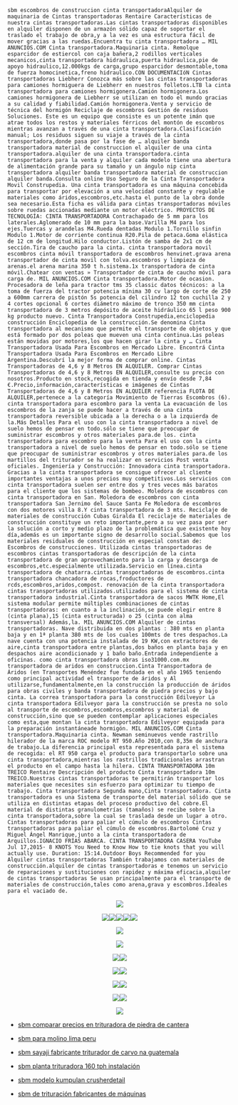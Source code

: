 
```
sbm escombros de construccion cinta transportadoraAlquiler de maquinaria de Cintas transportadoras Rentaire Características de nuestra cintas transportadoras.Las cintas transportadoras disponibles en alquiler disponen de un armazón sólido capaz de soportar el traslado el trabajo de obra,y a la vez es una estructura fácil de mover gracias a las ruedas.Encuentra tu cinta transportadora … MIL ANUNCIOS.COM Cinta transportadora.Maquinaria cinta. Remolque esparcidor de estiercol con caja bañera,2 rodillos verticales mecanicos,cinta transportadora hidraulica,puerta hidraulica,pie de apoyo hidraulico,12.000kgs de carga,grupo esparcidor desmontable,toma de fuerza homocinetica,freno hidraulico.CON DOCUMENTACIóN Cintas transportadoras Liebherr Conozca más sobre las cintas transportadoras para camiones hormiguera de Liebherr en nuestros folletos.LTB la cinta transportadora para camiones hormigonera.Camión hormigonera.Los camiones hormigonera de Liebherr se utilizan en todo el mundo gracias a su calidad y fiabilidad.Camión hormigonera.Venta y servicio de técnica del hormigón Reciclaje de escombros Gestión de residuos Soluciones. Este es un equipo que consiste es un potente imán que atrae todos los restos y materiales férricos del montón de escombros mientras avanzan a través de una cinta transportadora.Clasificación manual; Los residuos siguen su viaje a través de la cinta transportadora,donde pasa por la fase de … alquiler banda transportadora material de construccion el alquiler de una cinta transportadora.alquiler de una cinta transportadora.cinta transportadora para la venta y alquiler cada modelo tiene una abertura de alimentación grande para su tamaño y un ángulo nip cinta transportadora alquiler banda transportadora material de construccion alquiler banda.Consulta online Uso Seguro de la Cinta Transportadora Movil Construpedia. Una cinta transportadora es una máquina concebida para transportar por elevación a una velocidad constante y regulable materiales como áridos,escombros,etc.hasta el punto de la obra donde sea necesario.Esta ficha es válida para cintas transportadoras móviles sobre ruedas accionadas mediante un motor eléctrico. PROYECTOS DE TECNOLOGÍA: CINTA TRANSPORTADORA Contrachapado de 5 mm para los laterales.Aglomerado de 10 mm para la base.Varilla M4 para los ejes.Tuercas y arandelas M4.Rueda dentadas Modulo 1.Tornillo sinfin Modulo 1.Motor de corriente continua R20.Pila de petaca.Goma elástica de 12 cm de longitud.Hilo conductor.Listón de samba de 2x1 cm de sección.Tira de caucho para la cinta. cinta transportadora movil escombros cinta móvil transportadora de escombros henvinet.grava arena transportador de cinta movil con tolva.escombros y limpieza de arenas.el arena marina 350 t h.sistema.1x transportadora de cinta móvil.Chatear con ventas » Transportador de cinta de caucho móvil para carga de. MIL ANUNCIOS.COM Cinta transportadora.Motor de ocasion. Procesadora de leña para tractor tms 35 classic datos técnicos: a la toma de fuerza del tractor potencia mínima 30 cv largo de corte de 250 a 600mm carrera de pistón 5s potencia del cilindro 12 ton cuchilla 2 y 4 cortes opcional 6 cortes diámetro máximo de tronco 350 mm cinta transportadora de 3 metros depósito de aceite hidráulico 65 l peso 900 kg producto nuevo. Cinta Transportadora Construpedia,enciclopedia construcción Enciclopedia de la construcción.Se denomina Cinta transportadora al mecanismo que permite el transporte de objetos y que está formado por dos poleas que mueven una cinta continua.Las poleas están movidas por motores,los que hacen girar la cinta y … Cinta Transportadora Usada Para Escombros en Mercado Libre. Encontrá Cinta Transportadora Usada Para Escombros en Mercado Libre Argentina.Descubrí la mejor forma de comprar online. Cintas Transportadoras de 4,6 y 8 Metros EN ALQUILER. Comprar Cintas Transportadoras de 4,6 y 8 Metros EN ALQUILER,consulte su precio con nosotros.Producto en stock,recogida en tienda y envío desde 7,84 €.Precio,información,características e imágenes de Cintas Transportadoras de 4,6 y 8 Metros EN ALQUILER referencia FLOTA DE ALQUILER,pertenece a la categoría Movimiento de Tierras Escombros (6). cinta transportadora para escombro para la venta La evacuación de los escombros de la zanja se puede hacer a través de una cinta transportadora reversible ubicada a la derecha o a la izquierda de la.Más Detalles Para el uso con la cinta transportadora a nivel de suelo hemos de pensar en todo.sólo se tiene que preocupar de suministrar escombros y otros materiales para.de los. cinta transportadora para escombro para la venta Para el uso con la cinta transportadora a nivel de suelo hemos de pensar en todo.sólo se tiene que preocupar de suministrar escombros y otros materiales para.de los martillos del triturador se ha realizar en servicios Post venta oficiales. Ingeniería y Construcción: Innovadora cinta transportadora. Gracias a la cinta transportadora se consigue ofrecer al cliente importantes ventajas a unos precios muy competitivos.Los servicios con cinta transportadora suelen ser entre dos y tres veces más baratos para el cliente que los sistemas de bombeo. Moledora de escombros con cinta transportadora en San. Moledora de escombros con cinta transportadora San Jernimo del Sauce Santa Fe Moledora de escombros con dos motores villa 8.Y cinta transportadora de 3 mts. Reciclaje de materiales de construcción Cubas Giralda El reciclaje de materiales de construcción constituye un reto importante,pero a su vez pasa por ser la solución a corto y medio plazo de la problemática que existente hoy día,además es un importante signo de desarrollo social.Sabemos que los materiales residuales de construcción en especial constan de: Escombros de construcciones. Utilizada cintas transportadoras de escombros cintas transportadoras de descripción de la cinta transportadora de gran aprovechamiento para la carga y descarga de escombros,etc.especialmente utilizada.Servicio en línea.cinta transportadora de chatarra.cintas transportadoras de escombros.cinta transportadora chancadora de rocas,froductores de rcds,escombros,aridos,compost. renovación de la cinta transportadora cintas transportadoras utilizados.utilizados para el sistema de cinta transportadora industrial.Cinta transportadora de sacos MWTK Home,El sistema modular permite múltiples combinaciones de cintas transportadoras: en cuanto a la inclinación,se puede elegir entre 8 (cinta plana),15 (cinta estructurada) o 25 (cinta con alma transversal) Además,la. MIL ANUNCIOS.COM Alquiler de cintas transportadoras. Nave distribuida en dos plantas : 380 mts en planta baja y en 1ª planta 380 mts de los cuales 100mts de tres despachos.La nave cuenta con una potencia instalada de 19 KW,con extractores de aire,cinta transportadora entre plantas,dos baños en planta baja y en despachos aire acondicionado y 1 baño baño.Entrada independiente a oficinas. como cinta transportadora obras iso31000.com.mx transportadora de aridos en construccion.Cinta Transportadora de Áridos (en Transportes Menéndez fue fundada en el año 1965 teniendo como principal actividad el transporte de áridos y Al utilizarse,fundamentalmente,en la construcción la producción de áridos para obras civiles y banda transportadora de piedra precios y bajo cinta. La correa transportadora para la construcción Edilveyor La cinta transportadora Edilveyor para la construcción se presta no solo al transporte de escombros,escombros,escombros y material de construcción,sino que se pueden contemplar aplicaciones especiales como esta,que montan la cinta transportadora Edilveyor equipada para la preparación instantáneade hormigón. MIL ANUNCIOS.COM Cinta transportadora.Maquinaria cinta. Newman seminuevos vende rastrillo hilerador de la marca ROC modelo RT 950.Año 2010,con 8,35m de anchura de trabajo.La diferencia principal esta representada para el sistema de recogida: el RT 950 carga el producto para transportarlo sobre una cinta transportadora,mientras los rastrillos tradicionales arrastran el producto en el campo hasta la hilera. CINTA TRANSPORTADORA 10m TREICO Rentaire Descripción del producto Cinta transportadora 10m TREICO.Nuestras cintas transportadoras te permitirán transportar los materiales que necesites sin esfuerzo para optimizar tu tiempo de trabajo. Cinta transportadora Segunda mano,Cinta transportadora. Cinta transportadora es una Sistema de transporte del material sólido que se utiliza en distintas etapas del proceso productivo del cobre.El material de distintas granulometrías (tamaños) se recibe sobre la cinta transportadora,sobre la cual se traslada desde un lugar a otro. Cintas transportadoras para paliar el cúmulo de escombros Cintas transportadoras para paliar el cúmulo de escombros.Bartolomé Cruz y Miguel Ángel Manrique,junto a la cinta transportadora de Arquillos.IGNACIO FRÍAS ABARCA. CINTA TRANSPORTADORA CASERA YouTube Jul 17,2015· 8 KNOTS You Need to Know How to tie knots that you will actually use. Duration: 15:14.Outdoor Boys Recommended for you Alquiler cintas transportadoras También trabajamos con materiales de construcción.alquiler de cintas transportadoras e tenemos un servicio de reparaciones y sustituciones con rapidez y máxima eficacia,alquiler de cintas transportadoras Se usan principalmente para el transporte de materiales de construcción,tales como arena,grava y escombros.Ideales para el vaciado de. 
```

<div align="center">

<a href="https://es-crusher.shibang-china.com/github&k=sbm+escombros+de+construccion+cinta+transportadora"><img src="https://static.shibang-china.com/es/crusher/logo.jpg"></a>

<a href="https://es-crusher.shibang-china.com/github&k=sbm+escombros+de+construccion+cinta+transportadora"><img src="https://static.shibang-china.com/es/crusher/index.jpg"></a><a href="https://es-crusher.shibang-china.com/material.htmlgithub&k=sbm+escombros+de+construccion+cinta+transportadora"><img src="https://static.shibang-china.com/es/crusher/material.jpg"></a><a href="https://es-crusher.shibang-china.com/application.htmlgithub&k=sbm+escombros+de+construccion+cinta+transportadora"><img src="https://static.shibang-china.com/es/crusher/application.jpg"></a><a href="https://es-crusher.shibang-china.com/aboutus.htmlgithub&k=sbm+escombros+de+construccion+cinta+transportadora"><img src="https://static.shibang-china.com/es/crusher/aboutus.jpg"></a><a href="https://es-crusher.shibang-china.com/contact.htmlgithub&k=sbm+escombros+de+construccion+cinta+transportadora"><img src="https://static.shibang-china.com/es/crusher/contact.jpg"></a>

<a href="https://es-crusher.shibang-china.com/github&k=sbm+escombros+de+construccion+cinta+transportadora"><img src="https://static.shibang-china.com/es/crusher/banner.jpg"></a>

<a href="https://swt.shibang-china.com/github&k=sbm+escombros+de+construccion+cinta+transportadora"><img src="https://static.shibang-china.com/es/crusher/text.jpg"></a>

<a href="https://swt.shibang-china.com/github&k=sbm+escombros+de+construccion+cinta+transportadora"><img src="https://static.shibang-china.com/es/crusher/chat.jpg"></a><a href="https://es-crusher.shibang-china.com/contact.htmlgithub&k=sbm+escombros+de+construccion+cinta+transportadora"><img src="https://static.shibang-china.com/es/crusher/message.jpg"></a>

<a href="https://es-crusher.shibang-china.com/products/pe.htmlgithub&k=sbm+escombros+de+construccion+cinta+transportadora"><img src="https://static.shibang-china.com/es/crusher/pe.jpg"></a><a href="https://es-crusher.shibang-china.com/products/pf.htmlgithub&k=sbm+escombros+de+construccion+cinta+transportadora"><img src="https://static.shibang-china.com/es/crusher/pf.jpg"></a>

<a href="https://es-crusher.shibang-china.com/products/hpt.htmlgithub&k=sbm+escombros+de+construccion+cinta+transportadora"><img src="https://static.shibang-china.com/es/crusher/hpt.jpg"></a><a href="https://es-crusher.shibang-china.com/products/vsi.htmlgithub&k=sbm+escombros+de+construccion+cinta+transportadora"><img src="https://static.shibang-china.com/es/crusher/vsi.jpg"></a>

<a href="https://es-crusher.shibang-china.com/products/klv.htmlgithub&k=sbm+escombros+de+construccion+cinta+transportadora"><img src="https://static.shibang-china.com/es/crusher/klv.jpg"></a><a href="https://es-crusher.shibang-china.com/products/portable.htmlgithub&k=sbm+escombros+de+construccion+cinta+transportadora"><img src="https://static.shibang-china.com/es/crusher/portable.jpg"></a>

<a href="https://swt.shibang-china.com/github&k=sbm+escombros+de+construccion+cinta+transportadora"><img src="https://static.shibang-china.com/es/crusher/case.jpg"></a>

</div>


* [sbm comparar precios en trituradora de piedra de cantera](sbm%20comparar%20precios%20en%20trituradora%20de%20piedra%20de%20cantera.md)

* [sbm para molino lima peru](sbm%20para%20molino%20lima%20peru.md)

* [sbm sayaji fabricante triturador de carvo na guatemala](sbm%20sayaji%20fabricante%20triturador%20de%20carvo%20na%20guatemala.md)

* [sbm planta trituradora 160 tph instalación](sbm%20planta%20trituradora%20160%20tph%20instalaci%C3%B3n.md)

* [sbm modelo kumpulan crusherdetail](sbm%20modelo%20kumpulan%20crusherdetail.md)

* [sbm de trituración fabricantes de máquinas](sbm%20de%20trituraci%C3%B3n%20fabricantes%20de%20m%C3%A1quinas.md)